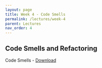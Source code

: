 ```yaml
---
layout: page
title: Week 4 - Code Smells
permalink: /lectures/week-4
parent: Lectures
nav_order: 4
---
```


## Code Smells and Refactoring

Code Smells - [Download](https://karthikv1392.github.io/cs6401_se/slides/L07_code_smells.pdf)




